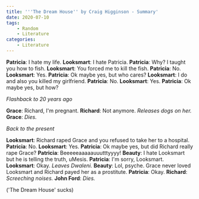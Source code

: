 ```yaml
---
title: '''The Dream House'' by Craig Higginson - Summary'
date: 2020-07-10
tags:
    - Random
    - Literature
categories:
    - Literature
---
```


**Patricia**: I hate my life.
**Looksmart**: I hate Patricia.
**Patricia**: Why? I taught you how to fish.
**Looksmart**: You forced me to kill the fish.
**Patricia**: No.
**Looksmart**: Yes.
**Patricia**: Ok maybe yes, but who cares?
**Looksmart**: I do and also you killed my girlfriend.
**Patricia**: No.
**Looksmart**: Yes.
**Patricia**: Ok maybe yes, but how?

*Flashback to 20 years ago*

<!-- more -->

**Grace**: Richard, I'm pregnant.
**Richard**: Not anymore. *Releases dogs on her.*
**Grace**: *Dies.*

*Back to the present*

**Looksmart**: Richard raped Grace and you refused to take her to a hospital.
**Patricia**: No.
**Looksmart**: Yes.
**Patricia**: Ok maybe yes, but did Richard really rape Grace?
**Patricia**: Beeeeeaaaaauuutttyyyy!
**Beauty**: I hate Looksmart but he is telling the truth, uMesis.
**Patricia**: I'm sorry, Looksmart.
**Looksmart**: Okay. *Leaves Dwaleni.*
**Beauty**: Lol, psyche. Grace never loved Looksmart and Richard payed her as a prostitute.
**Patricia**: Okay.
**Richard**: *Screeching noises.*
**John Ford**: *Dies.*

('The Dream House' sucks)
